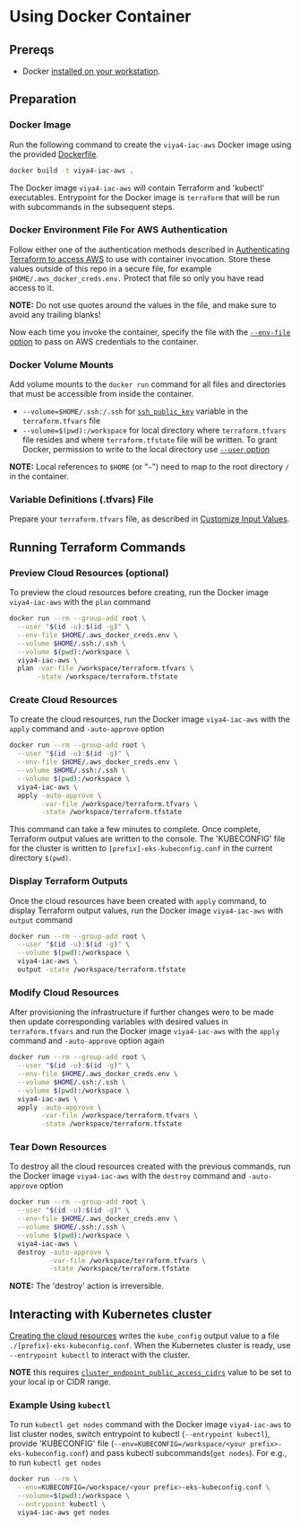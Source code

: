 # Using Docker Container

## Prereqs

- Docker [installed on your workstation](../../README.md#docker).

## Preparation

### Docker Image

Run the following command to create the `viya4-iac-aws` Docker image using the provided [Dockerfile](../../Dockerfile).

```bash
docker build -t viya4-iac-aws .
```

The Docker image `viya4-iac-aws` will contain Terraform and 'kubectl' executables. Entrypoint for the Docker image is `terraform` that will be run with subcommands in the subsequent steps.

### Docker Environment File For AWS Authentication

Follow either one of the authentication methods described in [Authenticating Terraform to access AWS](./TerraformAWSAuthentication.md) to use with container invocation. Store these values outside of this repo in a secure file, for example
`$HOME/.aws_docker_creds.env.` Protect that file so only you have read access to it.

**NOTE:** Do not use quotes around the values in the file, and make sure to avoid any trailing blanks!

Now each time you invoke the container, specify the file with the [`--env-file` option](https://docs.docker.com/engine/reference/commandline/run/#set-environment-variables--e---env---env-file) to pass on AWS credentials to the container.

### Docker Volume Mounts

Add volume mounts to the `docker run` command for all files and directories that must be accessible from inside the container.

- `--volume=$HOME/.ssh:/.ssh` for [`ssh_public_key`](../CONFIG-VARS.md#required-variables) variable in the `terraform.tfvars` file
- `--volume=$(pwd):/workspace` for local directory where `terraform.tfvars` file resides and where `terraform.tfstate` file will be written. To grant Docker, permission to write to the local directory use [`--user` option](https://docs.docker.com/engine/reference/run/#user)

**NOTE:** Local references to `$HOME` (or "`~`") need to map to the root directory `/` in the container.

### Variable Definitions (.tfvars) File

Prepare your `terraform.tfvars` file, as described in [Customize Input Values](../../README.md#customize-input-values).

## Running Terraform Commands

### Preview Cloud Resources (optional)

To preview the cloud resources before creating, run the Docker image `viya4-iac-aws` with the `plan` command

```bash
docker run --rm --group-add root \
  --user "$(id -u):$(id -g)" \
  --env-file $HOME/.aws_docker_creds.env \
  --volume $HOME/.ssh:/.ssh \
  --volume $(pwd):/workspace \
  viya4-iac-aws \
  plan -var-file /workspace/terraform.tfvars \
       -state /workspace/terraform.tfstate  
```

### Create Cloud Resources

To create the cloud resources, run the Docker image `viya4-iac-aws` with the `apply` command and `-auto-approve` option

```bash
docker run --rm --group-add root \
  --user "$(id -u):$(id -g)" \
  --env-file $HOME/.aws_docker_creds.env \
  --volume $HOME/.ssh:/.ssh \
  --volume $(pwd):/workspace \
  viya4-iac-aws \
  apply -auto-approve \
        -var-file /workspace/terraform.tfvars \
        -state /workspace/terraform.tfstate 
```

This command can take a few minutes to complete. Once complete, Terraform output values are written to the console. The 'KUBECONFIG' file for the cluster is written to `[prefix]-eks-kubeconfig.conf` in the current directory `$(pwd)`.

### Display Terraform Outputs

Once the cloud resources have been created with `apply` command, to display Terraform output values, run the Docker image `viya4-iac-aws` with `output` command

```bash
docker run --rm --group-add root \
  --user "$(id -u):$(id -g)" \
  --volume $(pwd):/workspace \
  viya4-iac-aws \
  output -state /workspace/terraform.tfstate 
```

### Modify Cloud Resources

After provisioning the infrastructure if further changes were to be made then update corresponding variables with desired values in `terraform.tfvars` and run the Docker image `viya4-iac-aws` with the `apply` command and `-auto-approve` option again

```bash
docker run --rm --group-add root \
  --user "$(id -u):$(id -g)" \
  --env-file $HOME/.aws_docker_creds.env \
  --volume $HOME/.ssh:/.ssh \
  --volume $(pwd):/workspace \
  viya4-iac-aws \
  apply -auto-approve \
        -var-file /workspace/terraform.tfvars \
        -state /workspace/terraform.tfstate 
```

### Tear Down Resources

To destroy all the cloud resources created with the previous commands, run the Docker image `viya4-iac-aws` with the `destroy` command and `-auto-approve` option

```bash
docker run --rm --group-add root \
  --user "$(id -u):$(id -g)" \
  --env-file $HOME/.aws_docker_creds.env \
  --volume $HOME/.ssh:/.ssh \
  --volume $(pwd):/workspace \
  viya4-iac-aws \
  destroy -auto-approve \
          -var-file /workspace/terraform.tfvars \
          -state /workspace/terraform.tfstate
```

**NOTE:** The 'destroy' action is irreversible.

## Interacting with Kubernetes cluster

[Creating the cloud resources](#create-cloud-resources) writes the `kube_config` output value to a file `./[prefix]-eks-kubeconfig.conf`. When the Kubernetes cluster is ready, use `--entrypoint kubectl` to interact with the cluster.

**NOTE** this requires [`cluster_endpoint_public_access_cidrs`](../CONFIG-VARS.md#admin-access) value to be set to your local ip or CIDR range.

### Example Using `kubectl`

To run `kubectl get nodes` command with the Docker image `viya4-iac-aws` to list cluster nodes, switch entrypoint to kubectl (`--entrypoint kubectl`), provide 'KUBECONFIG' file (`--env=KUBECONFIG=/workspace/<your prefix>-eks-kubeconfig.conf`) and pass kubectl subcommands(`get nodes`). For e.g., to run `kubectl get nodes`

```bash
docker run --rm \
  --env=KUBECONFIG=/workspace/<your prefix>-eks-kubeconfig.conf \
  --volume=$(pwd):/workspace \
  --entrypoint kubectl \
  viya4-iac-aws get nodes
```
